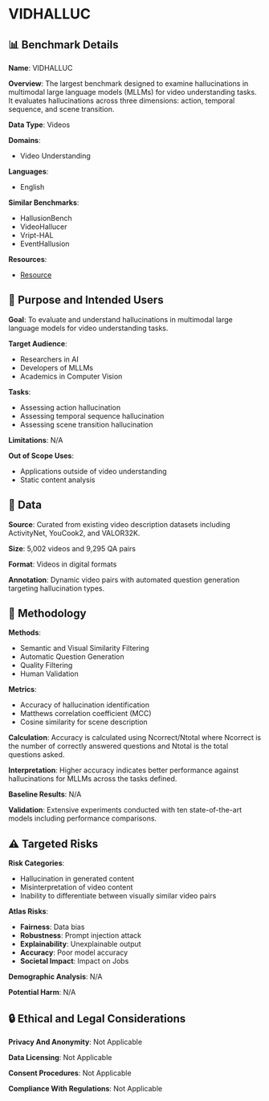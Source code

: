 # VIDHALLUC

## 📊 Benchmark Details

**Name**: VIDHALLUC

**Overview**: The largest benchmark designed to examine hallucinations in multimodal large language models (MLLMs) for video understanding tasks. It evaluates hallucinations across three dimensions: action, temporal sequence, and scene transition.

**Data Type**: Videos

**Domains**:
- Video Understanding

**Languages**:
- English

**Similar Benchmarks**:
- HallusionBench
- VideoHallucer
- Vript-HAL
- EventHallusion

**Resources**:
- [Resource](https://vid-halluc.github.io)

## 🎯 Purpose and Intended Users

**Goal**: To evaluate and understand hallucinations in multimodal large language models for video understanding tasks.

**Target Audience**:
- Researchers in AI
- Developers of MLLMs
- Academics in Computer Vision

**Tasks**:
- Assessing action hallucination
- Assessing temporal sequence hallucination
- Assessing scene transition hallucination

**Limitations**: N/A

**Out of Scope Uses**:
- Applications outside of video understanding
- Static content analysis

## 💾 Data

**Source**: Curated from existing video description datasets including ActivityNet, YouCook2, and VALOR32K.

**Size**: 5,002 videos and 9,295 QA pairs

**Format**: Videos in digital formats

**Annotation**: Dynamic video pairs with automated question generation targeting hallucination types.

## 🔬 Methodology

**Methods**:
- Semantic and Visual Similarity Filtering
- Automatic Question Generation
- Quality Filtering
- Human Validation

**Metrics**:
- Accuracy of hallucination identification
- Matthews correlation coefficient (MCC)
- Cosine similarity for scene description

**Calculation**: Accuracy is calculated using Ncorrect/Ntotal where Ncorrect is the number of correctly answered questions and Ntotal is the total questions asked.

**Interpretation**: Higher accuracy indicates better performance against hallucinations for MLLMs across the tasks defined.

**Baseline Results**: N/A

**Validation**: Extensive experiments conducted with ten state-of-the-art models including performance comparisons.

## ⚠️ Targeted Risks

**Risk Categories**:
- Hallucination in generated content
- Misinterpretation of video content
- Inability to differentiate between visually similar video pairs

**Atlas Risks**:
- **Fairness**: Data bias
- **Robustness**: Prompt injection attack
- **Explainability**: Unexplainable output
- **Accuracy**: Poor model accuracy
- **Societal Impact**: Impact on Jobs

**Demographic Analysis**: N/A

**Potential Harm**: N/A

## 🔒 Ethical and Legal Considerations

**Privacy And Anonymity**: Not Applicable

**Data Licensing**: Not Applicable

**Consent Procedures**: Not Applicable

**Compliance With Regulations**: Not Applicable
